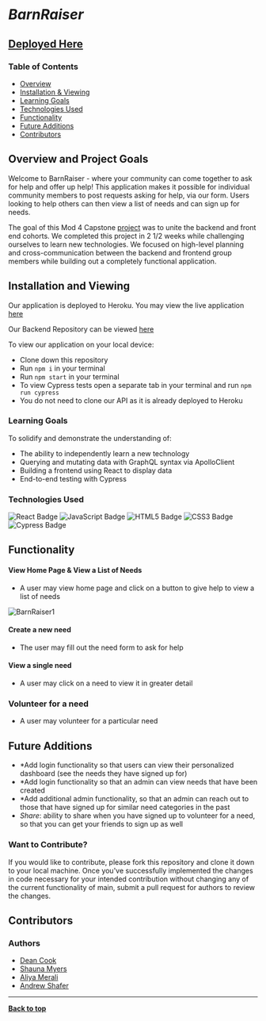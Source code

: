 
# *BarnRaiser*

## [Deployed Here](https://barn-raiser.herokuapp.com/)

### Table of Contents
- [Overview](#overview-and-project-goals)
- [Installation & Viewing](#installation-and-viewing)
- [Learning Goals](#learning-goals)
- [Technologies Used](#technologies-used)
- [Functionality](#functionality)
- [Future Additions](#future-additions)
- [Contributors](#contributors)

## Overview and Project Goals
Welcome to BarnRaiser - where your community can come together to ask for help and offer up help! This application makes it possible for individual community members to post requests asking for help, via our form. Users looking to help others can then view a list of needs and can sign up for needs.

The goal of this Mod 4 Capstone [project](https://mod4.turing.edu/projects/capstone/) was to unite the backend and front end cohorts. We completed this project in 2 1/2 weeks while challenging ourselves to learn new technologies. We focused on high-level planning and cross-communication between the backend and frontend group members while building out a completely functional application.

## Installation and Viewing 

Our application is deployed to Heroku. You may view the live application [here](https://barn-raiser.herokuapp.com/)

Our Backend Repository can be viewed [here](https://github.com/Barn-Raiser/Barn-Raiser-BE)

To view our application on your local device:

- Clone down this repository
- Run `npm i` in your terminal
- Run `npm start` in your terminal
- To view Cypress tests open a separate tab in your terminal and run `npm run cypress`
- You do not need to clone our API as it is already deployed to Heroku

### Learning Goals

To solidify and demonstrate the understanding of:

- The ability to independently learn a new technology
- Querying and mutating data with GraphQL syntax via ApolloClient
- Building a frontend using React to display data
- End-to-end testing with Cypress


### Technologies Used

<p text-align="center"> 
    <img alt="React Badge" src="https://img.shields.io/badge/React-61DAFB?logo=react&logoColor=000&style=flat-square)" />
    <img alt="JavaScript Badge" src="https://img.shields.io/badge/JavaScript-F7DF1E?logo=javascript&logoColor=000&style=flat-square" />
    <img alt="HTML5 Badge" src="https://img.shields.io/badge/HTML5-E34F26?logo=html5&logoColor=fff&style=flat-square" />
    <img alt="CSS3 Badge" src="https://img.shields.io/badge/CSS3-1572B6?logo=css3&logoColor=fff&style=flat-square" />
    <img alt="Cypress Badge" src="https://img.shields.io/badge/Cypress-17202C?logo=cypress&logoColor=fff&style=flat-square" />
</p>

## Functionality 

#### View Home Page & View a List of Needs
- A user may view home page and click on a button to give help to view a list of needs<br>

![BarnRaiser1](https://user-images.githubusercontent.com/74690897/133149681-d403570d-cc39-4682-a0e4-9ca1bf107aea.gif)


#### Create a new need
- The user may fill out the need form to ask for help<br>


#### View a single need
- A user may click on a need to view it in greater detail

### Volunteer for a need
- A user may volunteer for a particular need


## Future Additions

- *Add login functionality so that users can view their personalized dashboard (see the needs they have signed up for)
- *Add login functionality so that an admin can view needs that have been created 
- *Add additional admin functionality, so that an admin can reach out to those that have signed up for similar need categories in the past
- *Share*: ability to share when you have signed up to volunteer for a need, so that you can get your friends to sign up as well

### Want to Contribute?
If you would like to contribute, please fork this repository and clone it down to your local machine. Once you've successfully implemented the changes in code necessary for your intended contribution without changing any of the current functionality of main, submit a pull request for authors to review the changes.


## Contributors
### Authors
- [Dean Cook](https://github.com/novaraptur)
- [Shauna Myers](https://github.com/ShaunaMyers)
- [Aliya Merali](https://github.com/aliyamerali)
- [Andrew Shafer](https://github.com/Aphilosopher30)

**************************************************************************

**[Back to top](#table-of-contents)**

